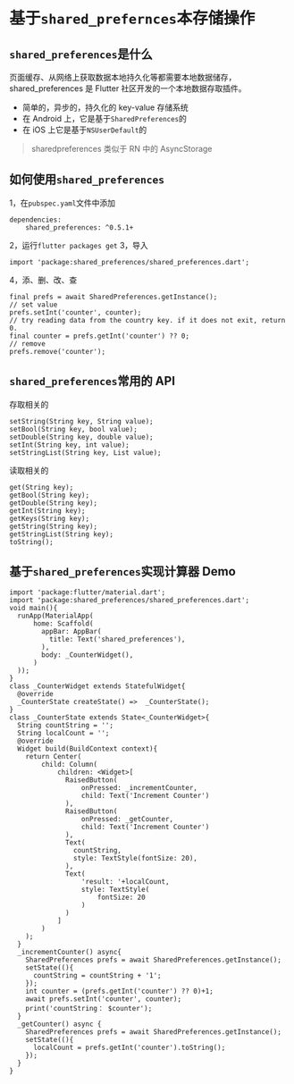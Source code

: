 # 基于`shared_prefernces`本存储操作

## `shared_preferences`是什么

页面缓存、从网络上获取数据本地持久化等都需要本地数据储存，shared_preferences 是 Flutter 社区开发的一个本地数据存取插件。

- 简单的，异步的，持久化的 key-value 存储系统
- 在 Android 上，它是基于`SharedPreferences`的
- 在 iOS 上它是基于`NSUserDefault`的

> sharedpreferences 类似于 RN 中的 AsyncStorage

## 如何使用`shared_preferences`

1，在`pubspec.yaml`文件中添加

```
dependencies:
    shared_preferences: ^0.5.1+
```

2，运行`flutter packages get`
3，导入

```
import 'package:shared_preferences/shared_preferences.dart';
```

4，添、删、改、查

```
final prefs = await SharedPreferences.getInstance();
// set value
prefs.setInt('counter', counter);
// try reading data from the country key. if it does not exit, return 0.
final counter = prefs.getInt('counter') ?? 0;
// remove
prefs.remove('counter');
```

## `shared_preferences`常用的 API

存取相关的

```
setString(String key, String value);
setBool(String key, bool value);
setDouble(String key, double value);
setInt(String key, int value);
setStringList(String key, List value);
```

读取相关的

```
get(String key);
getBool(String key);
getDouble(String key);
getInt(String key);
getKeys(String key);
getString(String key);
getStringList(String key);
toString();
```

## 基于`shared_preferences`实现计算器 Demo

```
import 'package:flutter/material.dart';
import 'package:shared_preferences/shared_preferences.dart';
void main(){
  runApp(MaterialApp(
      home: Scaffold(
        appBar: AppBar(
          title: Text('shared_preferences'),
        ),
        body: _CounterWidget(),
      )
  ));
}
class _CounterWidget extends StatefulWidget{
  @override
  _CounterState createState() =>  _CounterState();
}
class _CounterState extends State<_CounterWidget>{
  String countString = '';
  String localCount = '';
  @override
  Widget build(BuildContext context){
    return Center(
        child: Column(
            children: <Widget>[
              RaisedButton(
                  onPressed: _incrementCounter,
                  child: Text('Increment Counter')
              ),
              RaisedButton(
                  onPressed: _getCounter,
                  child: Text('Increment Counter')
              ),
              Text(
                countString,
                style: TextStyle(fontSize: 20),
              ),
              Text(
                  'result: '+localCount,
                  style: TextStyle(
                      fontSize: 20
                  )
              )
            ]
        )
    );
  }
  _incrementCounter() async{
    SharedPreferences prefs = await SharedPreferences.getInstance();
    setState((){
      countString = countString + '1';
    });
    int counter = (prefs.getInt('counter') ?? 0)+1;
    await prefs.setInt('counter', counter);
    print('countString： $counter');
  }
  _getCounter() async {
    SharedPreferences prefs = await SharedPreferences.getInstance();
    setState((){
      localCount = prefs.getInt('counter').toString();
    });
  }
}
```
